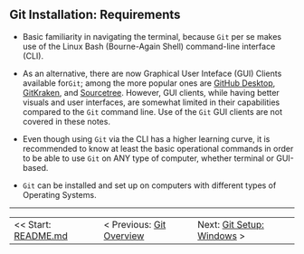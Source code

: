 ## Git Installation: Requirements

- Basic familiarity in navigating the terminal, because `Git` per se makes use of the Linux Bash (Bourne-Again Shell) command-line interface (CLI).

- As an alternative, there are now Graphical User Inteface (GUI) Clients available for`Git`; among the more popular ones are [GitHub Desktop](https://desktop.github.com/), [GitKraken](https://www.gitkraken.com/), and [Sourcetree](https://www.sourcetreeapp.com/). However, GUI clients, while having better visuals and user interfaces, are somewhat limited in their capabilities compared to the `Git` command line. Use of the `Git` GUI clients are not covered in these notes.

- Even though using `Git` via the CLI has a higher learning curve, it is recommended to know at least the basic operational commands in order to be able to use `Git` on ANY type of computer, whether terminal or GUI-based.

- `Git` can be installed and set up on computers with different types of Operating Systems.

<hr>

<table align="center">
   <tbody>
      <tr>
        <td>
            << Start: <a href="/README.md">README.md</a>
        </td>
        <td>
            < Previous: <a href="/assets/s1/ch02.md">Git Overview</a>
        </td>
        <td>
            Next: <a href="/assets/s2/ch04.md">Git Setup: Windows</a> >
        </td>
      </tr>
   </tbody>
</table>